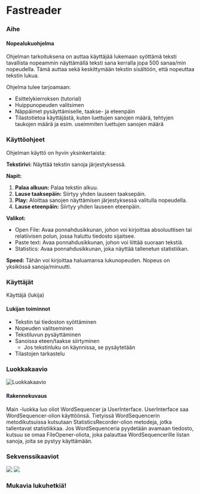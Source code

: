 # Fastreader

### Aihe

#### Nopealukuohjelma

Ohjelman tarkoituksena on auttaa käyttäjää lukemaan syöttämä teksti tavallista nopeammin näyttämällä teksti sana kerralla jopa 500 sanaa/min nopeudella. Tämä auttaa sekä keskittymään tekstin sisältöön, että nopeuttaa tekstin lukua. 

Ohjelma tulee tarjoamaan:
* Esittelykierroksen (tutorial) 
* Huippunopeuden valitsimen 
* Näppäimet pysäyttämiselle, taakse- ja eteenpäin 
* Tilastotietoa käyttäjästä, kuten luettujen sanojen määrä, tehtyjen taukojen määrä ja esim. useimmiten luettujen sanojen määrä

### Käyttöohjeet
Ohjelman käyttö on hyvin yksinkertaista:  

**Tekstirivi:** Näyttää tekstin sanoja järjestyksessä.  

**Napit:**  
1. **Palaa alkuun:** Palaa tekstin alkuu.  
2. **Lause taaksepäin:** Siirtyy yhden lauseen taaksepäin.  
3. **Play:** Aloittaa sanojen näyttämisen järjestyksessä valitulla nopeudella.  
4. **Lause eteenpäin:** Siirtyy yhden lauseen eteenpäin.  
  
**Valikot:**  
* Open File: Avaa ponnahdusikkunan, johon voi kirjoittaa absoluuttisen tai relatiivisen polun, jossa haluttu tiedosto sijaitsee.  
* Paste text: Avaa ponnahdusikkunan, johon voi liittää suoraan tekstiä.  
* Statistics: Avaa ponnahdusikkunan, joka näyttää tallenetun statistiikan.  
  
**Speed:** Tähän voi kirjoittaa haluamansa lukunopeuden. Nopeus on yksikössä sanoja/minuutti.
  
### Käyttäjät

Käyttäjä (lukija)

#### Lukijan toiminnot

* Tekstin tai tiedoston syöttäminen
* Nopeuden valitseminen
* Tekstiluvun pysäyttäminen
* Sanoissa eteen/taakse siirtyminen
  * Jos tekstinluku on käynnissa, se pysäytetään
* Tilastojen tarkastelu

### Luokkakaavio
![Luokkakaavio](luokkakaavio.png)

#### Rakennekuvaus
Main -luokka luo oliot WordSequencer ja UserInterface.
UserInterface saa WordSequencer-olion käyttöönsä.
Tietyissä WordSequencerin metodikutsuissa kutsutaan StatisticsRecorder-olion metodeja, jotka tallentavat statistiikkaa.
Jos WordSequenceria pyydetään avamaan tiedosto, kutsuu se omaa FileOpener-oliota, joka palauttaa WordSequencerille listan sanoja, joita se pystyy käyttämään.

### Sekvenssikaaviot
![](nayta_statistiikka.png)
![](seuraava_lause.png)

### Mukavia lukuhetkiä!
